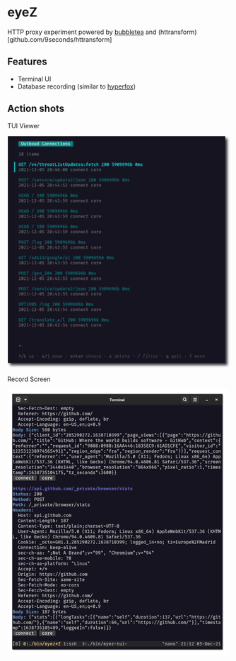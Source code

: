 # eyeZ

HTTP proxy experiment powered by [bubbletea](https://github.com/charmbracelet) and (httransform)[github.com/9seconds/httransform]

## Features

* Terminal UI
* Database recording (similar to [hyperfox](https://github.com/malfunkt/hyperfox))

## Action shots

TUI Viewer

![](docs/tui.png)


Record Screen

![](docs/eyez.png)